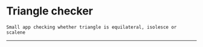 # Triangle checker

    Small app checking whether triangle is equilateral, isolesce or scalene
<hr>



